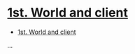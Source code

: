 # [1st. World and client](https://carla.readthedocs.io/en/0.9.14/core_world/)

- [1st. World and client](#1st-world-and-client)

...


